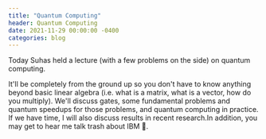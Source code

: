 ```yaml
---
title: "Quantum Computing"
header: Quantum Computing
date: 2021-11-29 00:00:00 -0400
categories: blog
---
```


Today Suhas held a lecture (with a few
problems on the side) on quantum computing.

It'll be completely from the ground up so you don't have to know anything
beyond basic linear algebra (i.e. what is a matrix, what is a vector, how do
you multiply). We'll discuss gates, some fundamental problems and quantum
speedups for those problems, and quantum computing in practice. If we have
time, I will also discuss results in recent research.In addition, you may
get to hear me talk trash about IBM 🙂.

